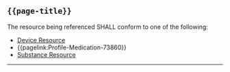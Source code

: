 ## <code>{{page-title}}</code>
	
The resource being referenced SHALL conform to one of the following:

- <a href="https://hl7.org/fhir/R4/Device.html">Device Resource</a>
- {{pagelink:Profile-Medication-73860}}
- [Substance Resource](https://www.hl7.org/fhir/r4/substance.html)

---
